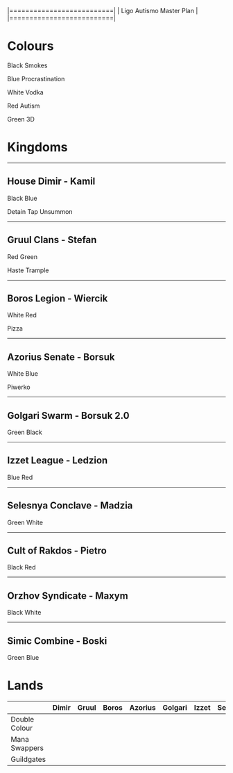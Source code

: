 |==========================|
| Ligo Autismo Master Plan |
|==========================|

Colours
==========

Black	Smokes

Blue	Procrastination

White	Vodka

Red	Autism

Green	3D


Kingdoms
==========

----------
House Dimir - Kamil
----------
Black
Blue

Detain
Tap
Unsummon

----------
Gruul Clans - Stefan
----------
Red
Green

Haste
Trample

----------
Boros Legion - Wiercik
----------
White
Red

Pizza

----------
Azorius Senate - Borsuk
----------
White
Blue

Piwerko

----------
Golgari Swarm - Borsuk 2.0
----------
Green
Black

----------
Izzet League - Ledzion
----------
Blue
Red

----------
Selesnya Conclave - Madzia
----------
Green
White

----------
Cult of Rakdos - Pietro
----------
Black
Red

----------
Orzhov Syndicate - Maxym
----------
Black
White

----------
Simic Combine - Boski
----------
Green
Blue

Lands
==========

|   			|Dimir	|Gruul	|Boros	|Azorius	|Golgari	|Izzet	|Selesnya	|Rakdos	|Orzov	|Simic	|
|---			|---	|---	|---	|---		|---		|---	|---		|---	|---	|---	|
|Double Colour		|   	|   	|   	|   		|   		|   	|   		|   	|   	|   	|
|Mana Swappers		|   	|   	|   	|   		|   		|   	|   		|   	|   	|   	|
|Guildgates		|   	|   	|   	|   		|   		|   	|   		|   	|   	|   	|
